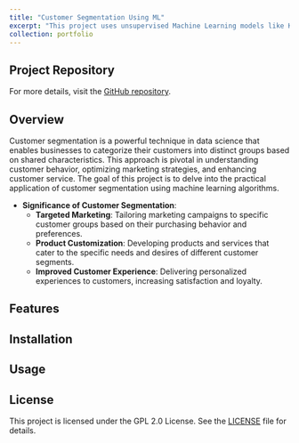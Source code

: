 ```yaml
---
title: "Customer Segmentation Using ML"
excerpt: "This project uses unsupervised Machine Learning models like KMeans clustering to implement customer segmentation i.e. categorization of customers into distinct groups based on shared characteristics."
collection: portfolio
---
```


## Project Repository

For more details, visit the [GitHub repository](https://github.com/shrinix/python_ML/blob/master/fin-ml/elvtr/customer_segmentation.ipynb).

## Overview
Customer segmentation is a powerful technique in data science that enables businesses to categorize their customers into distinct groups based on shared characteristics. This approach is pivotal in understanding customer behavior, optimizing marketing strategies, and enhancing customer service. The goal of this project is to delve into the practical application of customer segmentation using machine learning algorithms.

- **Significance of Customer Segmentation**:
  - **Targeted Marketing**: Tailoring marketing campaigns to specific customer groups based on their purchasing behavior and preferences.
  - **Product Customization**: Developing products and services that cater to the specific needs and desires of different customer segments.
  - **Improved Customer Experience**: Delivering personalized experiences to customers, increasing satisfaction and loyalty.

## Features


## Installation


## Usage

## License

This project is licensed under the GPL 2.0 License. See the [LICENSE](https://github.com/shrinix/smart-app/blob/main/LICENSE) file for details.
